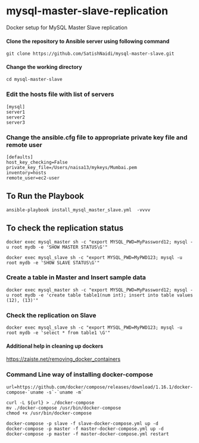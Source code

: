 # mysql-master-slave-replication
Docker setup for MySQL Master Slave replication 

#### Clone the repository to Ansible server using following command ####
```
git clone https://github.com/SatishNaidi/mysql-master-slave.git
```
#### Change the working directory ####
```
cd mysql-master-slave
```
### Edit the hosts file with list of servers ###
```
[mysql]
server1
server2
server3
```

###  Change the ansible.cfg file to appropriate private key file and remote user ###

```
[defaults]
host_key_checking=False
private_key_file=/Users/naisa13/mykeys/Mumbai.pem
inventory=hosts
remote_user=ec2-user
```

## To Run the Playbook ##
```
ansible-playbook install_mysql_master_slave.yml  -vvvv
```
## To check the replication status ## 

```
docker exec mysql_master sh -c "export MYSQL_PWD=MyPassword12; mysql -u root mydb -e 'SHOW MASTER STATUS\G'"
```
```
docker exec mysql_slave sh -c "export MYSQL_PWD=MyPWD123; mysql -u root mydb -e 'SHOW SLAVE STATUS\G'"
```

### Create a table in Master and Insert sample data ###

```
docker exec mysql_master sh -c "export MYSQL_PWD=MyPassword12; mysql -u root mydb -e 'create table table1(num int); insert into table values (12), (13)'"
```

### Check the replication on Slave ###

```
docker exec mysql_slave sh -c "export MYSQL_PWD=MyPWD123; mysql -u root mydb -e 'select * from table1 \G'"
```

#### Additional help in cleaning up dockers ####
https://zaiste.net/removing_docker_containers

### Command Line way of installing docker-compose ###
```
url=https://github.com/docker/compose/releases/download/1.16.1/docker-compose-`uname -s`-`uname -m`

curl -L ${url} > ./docker-compose  
mv ./docker-compose /usr/bin/docker-compose  
chmod +x /usr/bin/docker-compose  
```

```
docker-compose -p slave -f slave-docker-compose.yml up -d  
docker-compose -p master -f master-docker-compose.yml up -d  
docker-compose -p master -f master-docker-compose.yml restart  
```

